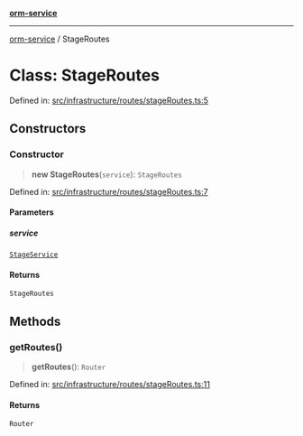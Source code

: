 [**orm-service**](../README.md)

***

[orm-service](../globals.md) / StageRoutes

# Class: StageRoutes

Defined in: [src/infrastructure/routes/stageRoutes.ts:5](https://github.com/lambda-orm/lambdaorm-svc/blob/b85161d80fb94d76aed52272905d40acde9ea6fd/src/infrastructure/routes/stageRoutes.ts#L5)

## Constructors

### Constructor

> **new StageRoutes**(`service`): `StageRoutes`

Defined in: [src/infrastructure/routes/stageRoutes.ts:7](https://github.com/lambda-orm/lambdaorm-svc/blob/b85161d80fb94d76aed52272905d40acde9ea6fd/src/infrastructure/routes/stageRoutes.ts#L7)

#### Parameters

##### service

[`StageService`](StageService.md)

#### Returns

`StageRoutes`

## Methods

### getRoutes()

> **getRoutes**(): `Router`

Defined in: [src/infrastructure/routes/stageRoutes.ts:11](https://github.com/lambda-orm/lambdaorm-svc/blob/b85161d80fb94d76aed52272905d40acde9ea6fd/src/infrastructure/routes/stageRoutes.ts#L11)

#### Returns

`Router`
